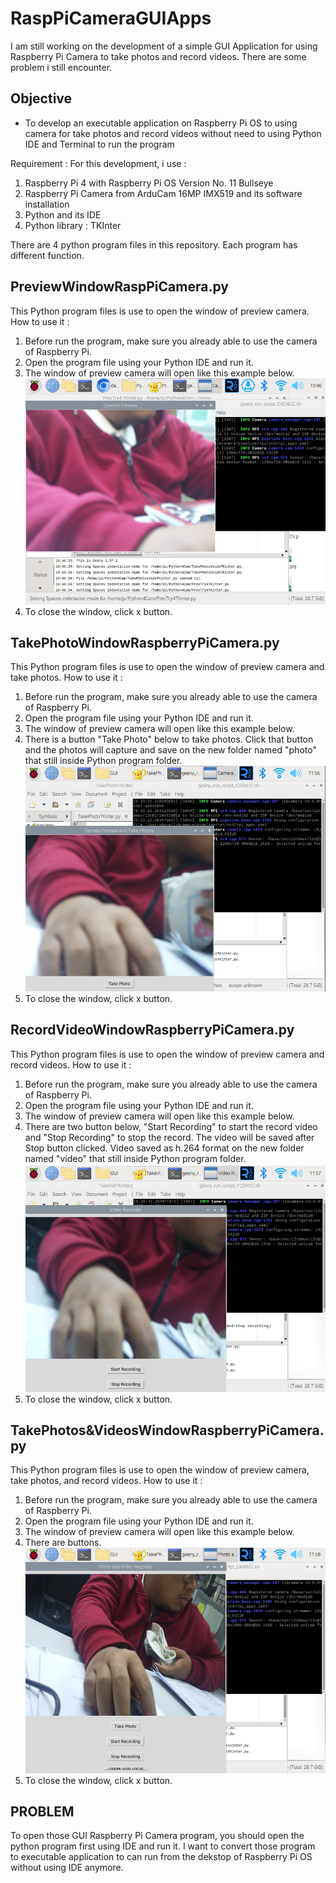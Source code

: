# RaspPiCameraGUIApps
I am still working on the development of a simple GUI Application for using Raspberry Pi Camera to take photos and record videos. There are some problem i still encounter.

## Objective
- To develop an executable application on Raspberry Pi OS to using camera for take photos and record videos without need to using Python IDE and Terminal to run the program

Requirement :
For this development, i use :
1. Raspberry Pi 4 with Raspberry Pi OS Version No. 11 Bullseye
2. Raspberry Pi Camera from ArduCam 16MP IMX519 and its software installation
3. Python and its IDE
4. Python library : TKInter

There are 4 python program files in this repository. Each program has different function.
## PreviewWindowRaspPiCamera.py
This Python program files is use to open the window of preview camera.
How to use it :
1. Before run the program, make sure you already able to use the camera of Raspberry Pi.
2. Open the program file using your Python IDE and run it.
3. The window of preview camera will open like this example below.
![GUI Window of Preview Camera](https://github.com/davidirfan/RaspPiCameraGUIApps/blob/main/Gallery/TryPreviewCamera.PNG)
4. To close the window, click x button.

## TakePhotoWindowRaspberryPiCamera.py 
This Python program files is use to open the window of preview camera and take photos.
How to use it :
1. Before run the program, make sure you already able to use the camera of Raspberry Pi.
2. Open the program file using your Python IDE and run it.
3. The window of preview camera will open like this example below.
4. There is a button "Take Photo" below to take photos. Click that button and the photos will capture and save on the new folder named "photo" that still inside Python program folder.
![GUI Window of Preview Camera and Take Photos](https://github.com/davidirfan/RaspPiCameraGUIApps/blob/main/Gallery/Preview%26TakePhotos.PNG)
5. To close the window, click x button.

## RecordVideoWindowRaspberryPiCamera.py
This Python program files is use to open the window of preview camera and record videos.
How to use it :
1. Before run the program, make sure you already able to use the camera of Raspberry Pi.
2. Open the program file using your Python IDE and run it.
3. The window of preview camera will open like this example below.
4. There are two button below, "Start Recording" to start the record video and "Stop Recording" to stop the record. The video will be saved after Stop button clicked. Video saved as h.264 format on the new folder named "video" that still inside Python program folder.
![GUI Window of Preview Camera and Take Photos](https://github.com/davidirfan/RaspPiCameraGUIApps/blob/main/Gallery/Preview%26RecordVideos.PNG)
5. To close the window, click x button.

## TakePhotos&VideosWindowRaspberryPiCamera.py 
This Python program files is use to open the window of preview camera, take photos, and record videos.
How to use it :
1. Before run the program, make sure you already able to use the camera of Raspberry Pi.
2. Open the program file using your Python IDE and run it.
3. The window of preview camera will open like this example below.
4. There are buttons.
![GUI Window of Preview Camera and Take Photos](https://github.com/davidirfan/RaspPiCameraGUIApps/blob/main/Gallery/PreviewTakePhotosRecordVideos.PNG)
5. To close the window, click x button.

## PROBLEM
To open those GUI Raspberry Pi Camera program, you should open the python program first using IDE and run it. I want to convert those program to executable application to can run from the dekstop of Raspberry Pi OS without using IDE anymore.
